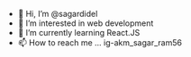 - 👋 Hi, I’m @sagardidel
- 👀 I’m interested in web development
- 🌱 I’m currently learning React.JS
- 📫 How to reach me ... ig-akm_sagar_ram56

<!---
sagardidel/sagardidel is a ✨ special ✨ repository because its `README.md` (this file) appears on your GitHub profile.
You can click the Preview link to take a look at your changes.
--->
